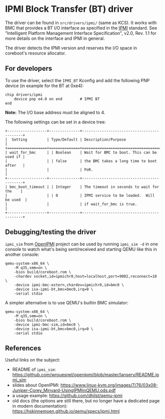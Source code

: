 # IPMI Block Transfer (BT) driver

The driver can be found in `src/drivers/ipmi/` (same as KCS). It works with BMC
that provides a BT I/O interface as specified in the [IPMI] standard.  See
"Intelligent Platform Management Interface Specification", v2.0, Rev. 1.1 for
more details on the interface and IPMI in general.

The driver detects the IPMI version and reserves the I/O space in coreboot's
resource allocator.

## For developers

To use the driver, select the `IPMI_BT` Kconfig and add the following PNP
device (in example for the BT at 0xe4):

```
chip drivers/ipmi
    device pnp e4.0 on end        # IPMI BT
end
```

**Note:** The I/O base address must be aligned to 4.

The following settings can be set in a device tree:

```{eval-rst}
+------------------+--------------+-------------------------------------------+
|  Setting         | Type/Default | Description/Purpose                       |
+==================+==============+===========================================+
| wait_for_bmc     | | Boolean    | Wait for BMC to boot. This can be used if |
|                  | | false      | the BMC takes a long time to boot after   |
|                  |              | PoR.                                      |
+------------------+--------------+-------------------------------------------+
| bmc_boot_timeout | | Integer    | The timeout in seconds to wait for the    |
|                  | | 0          | IPMI service to be loaded.  Will be used  |
|                  |              | if wait_for_bmc is true.                  |
+------------------+--------------+-------------------------------------------+
```

## Debugging/testing the driver

`ipmi_sim` from [OpenIPMI] project can be used by running `ipmi_sim -d` in one
console to watch what's being sent/received and starting QEMU like this in
another console:

```
qemu-system-x86_64 \
    -M q35,smm=on \
    -bios build/coreboot.rom \
    -chardev socket,id=ipmichr0,host=localhost,port=9002,reconnect=10 \
    -device ipmi-bmc-extern,chardev=ipmichr0,id=bmc0 \
    -device isa-ipmi-bt,bmc=bmc0,irq=0 \
    -serial stdio
```

A simpler alternative is to use QEMU's builtin BMC simulator:

```
qemu-system-x86_64 \
    -M q35,smm=on \
    -bios build/coreboot.rom \
    -device ipmi-bmc-sim,id=bmc0 \
    -device isa-ipmi-bt,bmc=bmc0,irq=0 \
    -serial stdio
```

## References

Useful links on the subject:
 * README of `ipmi_sim`:
   <https://github.com/wrouesnel/openipmi/blob/master/lanserv/README.ipmi_sim>
 * slides about OpenIPMI:
   <https://www.linux-kvm.org/images/7/76/03x08-Juniper-Corey_Minyard-UsingIPMIinQEMU.ods.pdf>
 * a usage example: <https://github.com/dhilst/qemu-ipmi>
 * old docs (the options are still there, but no longer have a dedicated page in
   modern documentation): <https://hskinnemoen.github.io/qemu/specs/ipmi.html>

[IPMI]: https://www.intel.com/content/dam/www/public/us/en/documents/specification-updates/ipmi-intelligent-platform-mgt-interface-spec-2nd-gen-v2-0-spec-update.pdf
[OpenIPMI]: https://github.com/wrouesnel/openipmi
